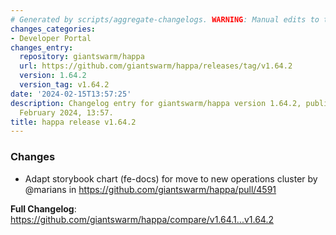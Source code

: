 ```yaml
---
# Generated by scripts/aggregate-changelogs. WARNING: Manual edits to this files will be overwritten.
changes_categories:
- Developer Portal
changes_entry:
  repository: giantswarm/happa
  url: https://github.com/giantswarm/happa/releases/tag/v1.64.2
  version: 1.64.2
  version_tag: v1.64.2
date: '2024-02-15T13:57:25'
description: Changelog entry for giantswarm/happa version 1.64.2, published on 15
  February 2024, 13:57.
title: happa release v1.64.2
---
```


### Changes

* Adapt storybook chart (fe-docs) for move to new operations cluster by @marians in https://github.com/giantswarm/happa/pull/4591

**Full Changelog**: https://github.com/giantswarm/happa/compare/v1.64.1...v1.64.2
